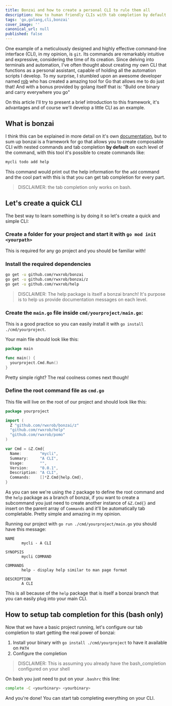 ```yaml
---
title: Bonzai and how to create a personal CLI to rule them all
description: How to human friendly CLIs with tab completion by default using bonzai and golang
tags: 'go,golang,cli,bonzai'
cover_image: ''
canonical_url: null
published: false
---
```


One example of a meticulously designed and highly effective command-line interface (CLI), in my opinion, is `git`. Its commands are remarkably intuitive and expressive, considering the time of its creation. Since delving into terminals and automation, I've often thought about creating my own CLI that functions as a personal assistant, capable of holding all the automation scripts I develop. To my surprise, I stumbled upon an awesome developer named [rob](https://github.com/rwxrob) who has created a amazing tool for Go that allows me to do just that! And with a bonus provided by golang itself that is: "Build one binary and carry everywhere you go"

On this article I'll try to present a brief introduction to this framework, it's advantages and of course we'll develop a little CLI as an example.

## What is bonzai

I think this can be explained in more detail on it's own [documentation](https://github.com/rwxrob/book-bonzai), but to sum up bonzai is a framework for go that allows you to create composable CLI with nested commands and tab completion **by default** on each level of the command, with this tool it's possible to create commands like:

```sh
mycli todo add help
```

This command would print out the help information for the `add` command and the cool part with this is that you can get tab completion for every part.

> DISCLAIMER: the tab completion only works on bash.

## Let's create a quick CLI

The best way to learn something is by doing it so let's create a quick and simple CLI:

### Create a folder for your project and start it with `go mod init <yourpath>`

This is required for any go project and you should be familiar with!

### Install the required dependencies

```sh
go get -u github.com/rwxrob/bonzai
go get -u github.com/rwxrob/bonzai/z
go get -u github.com/rwxrob/help
```

> DISCLAIMER: The help package is itself a bonzai branch! It's purpose is to help us provide documentation messages on each level.

### Create the `main.go` file inside `cmd/yourproject/main.go`:

This is a good practice so you can easily install it with `go install ./cmd/yourproject`.

Your main file should look like this:

```go
package main

func main() {
  yourproject.Cmd.Run()
}
```

Pretty simple right? The real coolness comes next though!

### Define the root command file as `cmd.go`

This file will live on the root of our project and should look like this:

```go
package yourproject

import (
  Z "github.com/rwxrob/bonzai/z"
  "github.com/rwxrob/help"
  "github.com/rwxrob/pomo"
)

var Cmd = &Z.Cmd{
  Name:        "mycli",
  Summary:     "A CLI",
  Usage:       "",
  Version:     "0.0.1",
  Description: "A CLI",
  Commands:    []*Z.Cmd{help.Cmd},
}
```

As you can see we're using the `Z` package to define the root command and the `help` package as a branch of bonzai, if you want to create a subcommand you just need to create another instance of `&Z.Cmd{}` and insert on the parent array of `Commands` and it'll be automatically tab completable. Pretty simple and amazing in my opinion.

Running our project with `go run ./cmd/yourproject/main.go` you should have this message:

```
NAME
       mycli - A CLI

SYNOPSIS
       mycli COMMAND

COMMANDS
       help - display help similar to man page format

DESCRIPTION
       A CLI

```

This is all because of the `help` package that is itself a bonzai branch that you can easily plug into your main CLI.

## How to setup tab completion for this (bash only)

Now that we have a basic project running, let's configure our tab completion to start getting the real power of bonzai:

1. Install your binary with `go install ./cmd/yourproject` to have it available on `PATH`
2. Configure the completion

> DISCLAIMER: This is assuming you already have the bash_completion configured on your shell

On bash you just need to put on your `.bashrc` this line:

```sh
complete -C <yourbinary> <yourbinary>
```

And you're done! You can start tab completing everything on your CLI.

